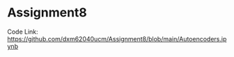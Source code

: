 # Assignment8


Code Link:  https://github.com/dxm62040ucm/Assignment8/blob/main/Autoencoders.ipynb
 
